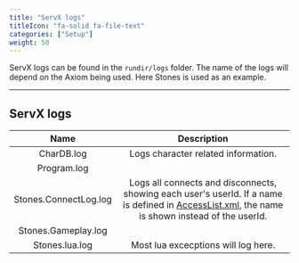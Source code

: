 ```yaml
---
title: "ServX logs"
titleIcon: "fa-solid fa-file-text"
categories: ["Setup"]
weight: 50
---
```


ServX logs can be found in the `rundir/logs` folder. The name of the logs will depend on the Axiom being used. Here Stones is used as an example.

---

## ServX logs
| Name | Description |
| :---: | :---: |
| CharDB.log | Logs character related information. |
| Program.log |  |
| Stones.ConnectLog.log | Logs all connects and disconnects, showing each user's userId. If a name is defined in [AccessList.xml](setup/access), the name is shown instead of the userId. |
| Stones.Gameplay.log |  |
| Stones.lua.log | Most lua excecptions will log here. |
